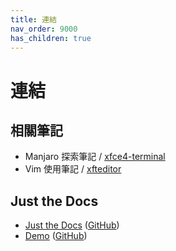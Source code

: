 ```yaml
---
title: 連結
nav_order: 9000
has_children: true
---
```


# 連結


## 相關筆記

* Manjaro 探索筆記 / [xfce4-terminal](https://samwhelp.github.io/note-about-manjaro/read/adjustment/tool/xfce4-terminal.html)
* Vim 使用筆記 / [xfteditor](https://samwhelp.github.io/note-about-vim/read/project/xfteditor/)


## Just the Docs

* [Just the Docs](https://pmarsceill.github.io/just-the-docs/) ([GitHub](https://github.com/pmarsceill/just-the-docs))
* [Demo](https://pmarsceill.github.io/jtd-remote/) ([GitHub](https://github.com/pmarsceill/jtd-remote))
